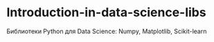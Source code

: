 # Introduction-in-data-science-libs
Библиотеки Python для Data Science: Numpy, Matplotlib, Scikit-learn
